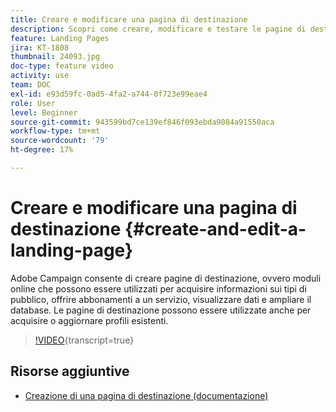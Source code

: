 ```yaml
---
title: Creare e modificare una pagina di destinazione
description: Scopri come creare, modificare e testare le pagine di destinazione in Adobe Campaign Standard.
feature: Landing Pages
jira: KT-1808
thumbnail: 24093.jpg
doc-type: feature video
activity: use
team: DOC
exl-id: e93d59fc-0ad5-4fa2-a744-0f723e99eae4
role: User
level: Beginner
source-git-commit: 943599bd7ce139ef846f093ebda9084a91550aca
workflow-type: tm+mt
source-wordcount: '79'
ht-degree: 17%

---
```


# Creare e modificare una pagina di destinazione {#create-and-edit-a-landing-page}

Adobe Campaign consente di creare pagine di destinazione, ovvero moduli online che possono essere utilizzati per acquisire informazioni sui tipi di pubblico, offrire abbonamenti a un servizio, visualizzare dati e ampliare il database. Le pagine di destinazione possono essere utilizzate anche per acquisire o aggiornare profili esistenti.

>[!VIDEO](https://video.tv.adobe.com/v/24093?learn=on){transcript=true}

## Risorse aggiuntive

* [Creazione di una pagina di destinazione (documentazione)](https://docs.campaign.adobe.com/doc/standard/getting_started/en/ACS_CreateLandingPage.html)
